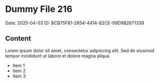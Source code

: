 # Dummy File 216

Date: 2025-04-03
ID: BCB75F81-2854-4414-82CE-99D9B2671339

## Content

Lorem ipsum dolor sit amet, consectetur adipiscing elit.
Sed do eiusmod tempor incididunt ut labore et dolore magna aliqua.

* Item 1
* Item 2
* Item 3
